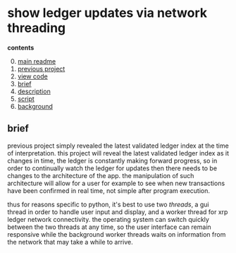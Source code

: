 # show ledger updates via network threading

**contents**

0.  [main readme](https://github.com/MorganBergen/wallet-desktop)
1.  [previous project](https://github.com/MorganBergen/wallet-desktop/tree/main/src/00-get-ledger)
2.  [view code](./main.py)
3.  [brief](#brief)
4.  [description](#description)
5.  [script](#script)
6.  [background](#background)

## brief

previous project simply revealed the latest validated ledger index at the time of interpretation. this project will reveal the latest validated ledger index as it changes in time, the ledger is constantly making forward progress, so in order to continually watch the ledger for updates then there needs to be changes to the architecture of the app.  the manipulation of such architecture will allow for a user for example to see when new transactions have been confirmed in real time, not simple after program execution.  

thus for reasons specific to python, it's best to use two _threads_, a gui thread in order to handle user input and display, and a worker thread for xrp ledger network connectivity.  the operating system can switch quickly between the two threads at any time, so the user interface can remain responsive while the background worker threads waits on information from the network that may take a while to arrive.


